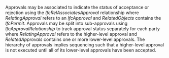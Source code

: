 Approvals may be associated to indicate the status of acceptance or rejection using the _IfcRelAssociatesApproval_ relationship where _RelatingApproval_ refers to an _IfcApproval_ and _RelatedObjects_ contains the _IfcPermit_. Approvals may be split into sub-approvals using _IfcApprovalRelationship_ to track approval status separately for each party where _RelatingApproval_ refers to the higher-level approval and _RelatedApprovals_ contains one or more lower-level approvals. The hierarchy of approvals implies sequencing such that a higher-level approval is not executed until all of its lower-level approvals have been accepted.